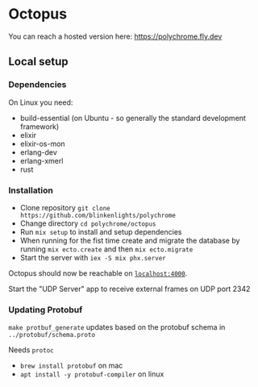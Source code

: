 # Octopus

You can reach a hosted version here: https://polychrome.fly.dev

## Local setup
### Dependencies
On Linux you need:
- build-essential (on Ubuntu - so generally the standard development framework)
- elixir
- elixir-os-mon
- erlang-dev
- erlang-xmerl
- rust

### Installation
- Clone repository `git clone https://github.com/blinkenlights/polychrome`
- Change directory `cd polychrome/octopus`
- Run `mix setup` to install and setup dependencies
- When running for the fist time create and migrate the database by running `mix ecto.create` and then `mix ecto.migrate`
- Start the server with `iex -S mix phx.server`

Octopus should now be reachable on [`localhost:4000`](http://localhost:4000).

Start the "UDP Server" app to receive external frames on UDP port 2342


### Updating Protobuf

`make protbuf_generate` updates based on the protobuf schema in `../protobuf/schema.proto`

Needs `protoc`
* `brew install protobuf` on mac
* `apt install -y protobuf-compiler` on linux
